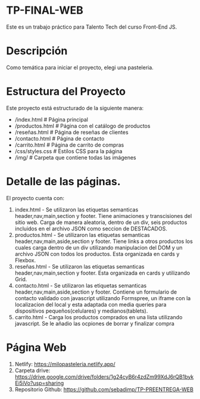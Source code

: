 # TP-FINAL-WEB 

Este es un trabajo práctico para Talento Tech del curso Front-End JS.

# Descripción
Como temática para iniciar el proyecto, elegi una pasteleria.

# Estructura del Proyecto
Este proyecto está estructurado de la siguiente manera:

+ /index.html           # Página principal
+ /productos.html       # Página con el catálogo de productos
+ /reseñas.html         # Página de reseñas de clientes
+ /contacto.html        # Página de contacto
+ /carrito.html         # Página de carrito de compras
+ /css/styles.css       # Estilos CSS para la página
+ /img/                 # Carpeta que contiene todas las imágenes

# Detalle de las páginas.
El proyecto cuenta con:
1) index.html - Se utilizaron las etiquetas semanticas header,nav,main,section y footer. Tiene animaciones y transcisiones del sitio web. Carga de manera aleatoria, dentro de un div, seis productos incluidos en el archivo JSON como seccion de DESTACADOS.
2) productos.html - Se utilizaron las etiquetas semanticas header,nav,main,aside,section y footer. Tiene links a otros productos los cuales carga dentro de un div utilizando manipulacion del DOM y un archivo JSON con todos los productos. Esta organizada en cards y Flexbox.
3) reseñas.html - Se utilizaron las etiquetas semanticas header,nav,main,section y footer. Esta organizada en cards y utilizando Grid.
4) contacto.html - Se utilizaron las etiquetas semanticas header,nav,main,aside,section y footer. Contiene un formulario de contacto validado con javascript utilizando Formspree, un iframe con la localizacion del local y esta adaptada con media queries para dispositivos pequeños(celulares) y medianos(tablets).
5) carrito.html - Carga los productos comprados en una lista utilizando javascript. Se le añadio las ocpiones de borrar y finalizar compra

# Página Web
1) Netlify: https://milopasteleria.netlify.app/
2) Carpeta drive: https://drive.google.com/drive/folders/1g24cyB6r4zdZm99XdJ6rQB1bykEi5iVo?usp=sharing
3) Repositorio Github: https://github.com/sebadimp/TP-PREENTREGA-WEB
